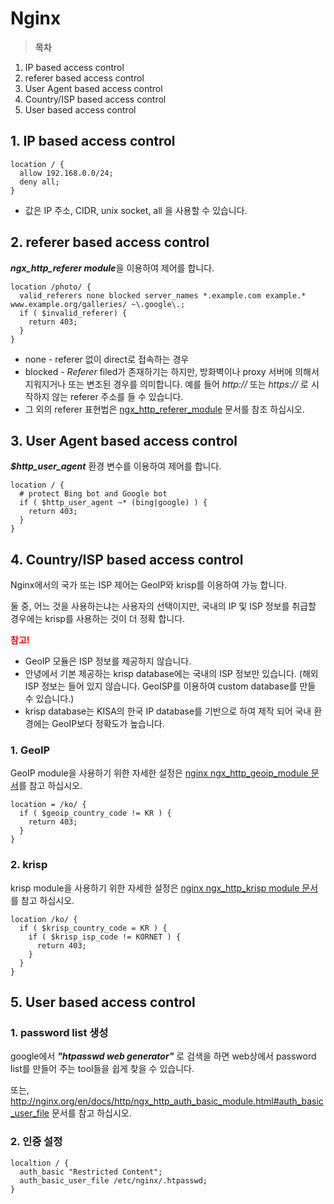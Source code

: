 # Nginx

> **목차**
1. IP based access control
2. referer based access control
3. User Agent based access control
4. Country/ISP based access control
5. User based access control


## 1. IP based access control

```nginx
location / {
  allow 192.168.0.0/24;
  deny all;
}
```

* 값은 IP 주소, CIDR, unix socket, all 을 사용할 수 있습니다.

## 2. referer based access control

***ngx_http_referer module***을 이용하여 제어를 합니다.

```nginx
location /photo/ {
  valid_referers none blocked server_names *.example.com example.* www.example.org/galleries/ ~\.google\.;
  if ( $invalid_referer) {
    return 403;
  }
}
```
* none - referer 없이 direct로 접속하는 경우
* blocked - *Referer* filed가 존재하기는 하지만, 방화벽이나 proxy 서버에 의해서 지워지거나 또는 변조된 경우를 의미합니다. 예를 들어 *http://* 또는 *https://* 로 시작하지 않는 referer 주소를 들 수 있습니다.
* 그 외의 referer 표현법은 [ngx_http_referer_module](http://nginx.org/en/docs/http/ngx_http_referer_module.html) 문서를 참조 하십시오.

## 3. User Agent based access control

***$http_user_agent*** 환경 변수를 이용하여 제어를 합니다.

```nginx
location / {
  # protect Bing bot and Google bot
  if ( $http_user_agent ~* (bing|google) ) {
    return 403;
  }
}
```

## 4. Country/ISP based access control

Nginx에서의 국가 또는 ISP 제어는 GeoIP와 krisp를 이용하여 가능 합니다.

둘 중, 어느 것을 사용하는냐는 사용자의 선택이지만, 국내의 IP 및 ISP 정보를 취급할 경우에는 krisp를 사용하는 것이 더 정확 합니다.

<strong style="color: red;">참고!</strong>  
* GeoIP 모듈은 ISP 정보를 제공하지 않습니다.
* 안녕에서 기본 제공하는 krisp database에는 국내의 ISP 정보만 있습니다. (해외 ISP 정보는 들어 있지 않습니다. GeoISP를 이용하여 custom database를 만들 수 있습니다.)
* krisp database는 KISA의 한국 IP database를 기반으로 하여 제작 되어 국내 환경에는 GeoIP보다 정확도가 높습니다.

### 1. GeoIP

GeoIP module을 사용하기 위한 자세한 설정은 [nginx ngx_http_geoip_module 문서](http://nginx.org/en/docs/http/ngx_http_geoip_module.html)를 참고 하십시오.

```nginx
location = /ko/ {
  if ( $geoip_country_code != KR ) {
    return 403;
  }
}
```

### 2. krisp

krisp module을 사용하기 위한 자세한 설정은 [nginx ngx_http_krisp module 문서](https://github.com/vozlt/nginx-module-krisp/blob/master/README.md)를 참고 하십시오.

```nginx
location /ko/ {
  if ( $krisp_country_code = KR ) {
    if ( $krisp_isp_code != KORNET ) {
      return 403;
    }
  }
}
```

## 5. User based access control

### 1. password list 생성

google에서 ***"htpasswd web generator"*** 로 검색을 하면 web상에서 password list를 만들어 주는 tool들을 쉽게 찾을 수 있습니다.

또는, http://nginx.org/en/docs/http/ngx_http_auth_basic_module.html#auth_basic_user_file 문서를 참고 하십시오.

### 2. 인증 설정
```nginx
localtion / {
  auth_basic "Restricted Content";
  auth_basic_user_file /etc/nginx/.htpasswd;
}
```
